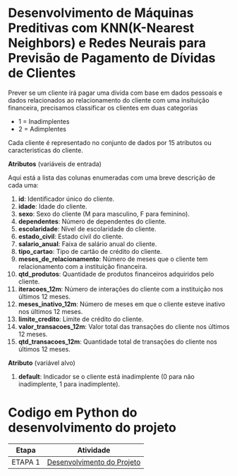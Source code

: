 # Desenvolvimento de Máquinas Preditivas com KNN(K-Nearest Neighbors) e Redes Neurais para Previsão de Pagamento de Dívidas de Clientes

Prever se um cliente irá pagar uma divida com base em dados pessoais e dados relacionados ao relacionamento do cliente com uma insituição financeira, precisamos classificar os clientes em duas categorias


*   1 = Inadimplentes
*   2 = Adimplentes

Cada cliente é representado no conjunto de dados por 15 atributos ou caracteristicas do cliente.

**Atributos** (variáveis de entrada)


Aqui está a lista das colunas enumeradas com uma breve descrição de cada uma:

1. **id**: Identificador único do cliente.
2. **idade**: Idade do cliente.
3. **sexo**: Sexo do cliente (M para masculino, F para feminino).
4. **dependentes**: Número de dependentes do cliente.
5. **escolaridade**: Nível de escolaridade do cliente.
6. **estado_civil**: Estado civil do cliente.
7. **salario_anual**: Faixa de salário anual do cliente.
8. **tipo_cartao**: Tipo de cartão de crédito do cliente.
9. **meses_de_relacionamento**: Número de meses que o cliente tem relacionamento com a instituição financeira.
10. **qtd_produtos**: Quantidade de produtos financeiros adquiridos pelo cliente.
11. **iteracoes_12m**: Número de interações do cliente com a instituição nos últimos 12 meses.
12. **meses_inativo_12m**: Número de meses em que o cliente esteve inativo nos últimos 12 meses.
13. **limite_credito**: Limite de crédito do cliente.
14. **valor_transacoes_12m**: Valor total das transações do cliente nos últimos 12 meses.
15. **qtd_transacoes_12m**: Quantidade total de transações do cliente nos últimos 12 meses.

**Atributo** (variável alvo)

1. **default**: Indicador se o cliente está inadimplente (0 para não inadimplente, 1 para inadimplente).


# Codigo em Python do desenvolvimento do  projeto


| Etapa         | Atividade |
|  :----:   | ----------- |
| ETAPA 1        |[Desenvolvimento do Projeto](Analise_Pagamento.ipynb) |
